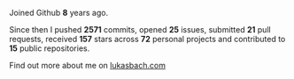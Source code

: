 Joined Github **8** years ago.

Since then I pushed **2571** commits, opened **25** issues, submitted **21** pull requests, received **157** stars across **72** personal projects and contributed to **15** public repositories.

Find out more about me on [lukasbach.com](https://lukasbach.com)

